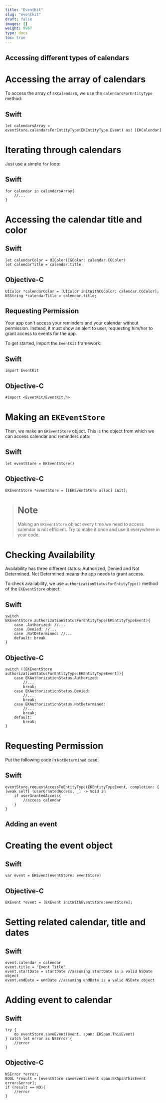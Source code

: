 ```yaml
---
title: "EventKit"
slug: "eventkit"
draft: false
images: []
weight: 9967
type: docs
toc: true
---
```


## Accessing different types of calendars
# Accessing the array of calendars

To access the array of `EKCalendar`s, we use the `calendarsForEntityType` method:

## Swift

    let calendarsArray = eventStore.calendarsForEntityType(EKEntityType.Event) as! [EKCalendar]

# Iterating through calendars

Just use a simple `for` loop:

## Swift

    for calendar in calendarsArray{
        //...
    }

# Accessing the calendar title and color

## Swift

    let calendarColor = UIColor(CGColor: calendar.CGColor)
    let calendarTitle = calendar.title

## Objective-C

    UIColor *calendarColor = [UIColor initWithCGColor: calendar.CGColor];
    NSString *calendarTitle = calendar.title;

## Requesting Permission
Your app can't access your reminders and your calendar without permission. Instead, it must show an alert to user, requesting him/her to grant access to events for the app.

To get started, import the `EventKit` framework:

## Swift

    import EventKit

## Objective-C

    #import <EventKit/EventKit.h>

# Making an `EKEventStore`

Then, we make an `EKEventStore` object. This is the object from which we can access calendar and reminders data:

## Swift

    let eventStore = EKEventStore()

## Objective-C

    EKEventStore *eventStore = [[EKEventStore alloc] init];

> # Note
> Making an `EKEventStore` object every time we need to access calendar is not efficient. Try to make it once and use it everywhere in your code.

# Checking Availability

Availability has three different status: Authorized, Denied and Not Determined. Not Determined means the app needs to grant access.

To check availability, we use `authorizationStatusForEntityType()` method of the `EKEventStore` object:

## Swift

    switch EKEventStore.authorizationStatusForEntityType(EKEntityTypeEvent){
        case .Authorized: //...
        case .Denied: //...
        case .NotDetermined: //...
        default: break
    }

## Objective-C
    
    switch ([EKEventStore authorizationStatusForEntityType:EKEntityTypeEvent]){
        case EKAuthorizationStatus.Authorized:
            //...
            break;
        case EKAuthorizationStatus.Denied:
            //...
            break;
        case EKAuthorizationStatus.NotDetermined:
            //...
            break;
        default:
            break;
    }
    

# Requesting Permission

Put the following code in `NotDetermined` case:

## Swift

    eventStore.requestAccessToEntityType(EKEntityTypeEvent, completion: { [weak self] (userGrantedAccess, _) -> Void in
        if userGrantedAccess{
            //access calendar
        }
    }

## Adding an event
# Creating the event object

## Swift

    var event = EKEvent(eventStore: eventStore)

## Objective-C

    EKEvent *event = [EKEvent initWithEventStore:eventStore];

# Setting related calendar, title and dates

## Swift

    event.calendar = calendar
    event.title = "Event Title"
    event.startDate = startDate //assuming startDate is a valid NSDate object
    event.endDate = endDate //assuming endDate is a valid NSDate object

# Adding event to calendar

## Swift

    try {
        do eventStore.saveEvent(event, span: EKSpan.ThisEvent)
    } catch let error as NSError {
        //error
    }

## Objective-C

    NSError *error;
    BOOL *result = [eventStore saveEvent:event span:EKSpanThisEvent error:&error];
    if (result == NO){
        //error
    }

